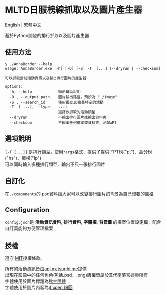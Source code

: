 # MLTD日服榜線抓取以及圖片產生器

[English](README.md) | 繁體中文

基於Python開發的排行抓取以及圖片產生器
  
## 使用方法

```console
$ ./AnnaBorder --help
usage: AnnaBorder.exe [-h] [-O] [-S] -T  [...] [--dryrun | --checksum]

可以抓取當前活動資訊以及輸出排行圖片的產生器

options:
  -h, --help            顯示幫助說明
  -O , --output_path    圖片輸出路徑，預設為 "./image"
  -S , --search_id      使用獨立ID搜尋特定的活動
  -T  [ ...], --type  [ ...]
                        選擇欲抓取的活動類型
  --dryrun              不輸出排行圖片或輸出資料夾
  --checksum            不輸出任何檔案或資料夾，測試API
```

## 選項說明

`[-T [...]]` 是排行類型，使用`*args`格式，提供了提供了PT榜("pt")、高分榜("hs")、廳榜("lp")  
可以同時輸入多種排行類型，輸出不只一張排行圖片  

## 自訂化

在`./components`的.psd資料讓大家可以改變排行圖片的背景為自己想要的風格

## Configuration

`config.json`是 **活動資訊資料**, **排行資料**, **字體檔**, **背景圖** 的檔案位置設定檔，配合自訂義能夠方便管理檔案

## 授權

遵守 [MIT](LICENSE)授權條款。

所有的活動資訊皆由[api.matsurihi.me](https://api.matsurihi.me/docs/)提供  
出現在影像中的任何角色(包括.psd、.png)版權皆屬於萬代南夢宮娛樂所有  
字體使用於圖片標題為[秋空黑體](https://github.com/ChiuMing-Neko/ChiuKongGothic)  
字體使用於圖片內容為[jf open 粉圓](https://github.com/justfont/open-huninn-font)  
